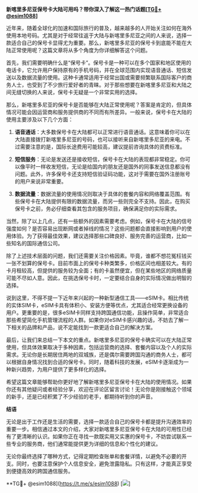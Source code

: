 **新喀里多尼亚保号卡大陆可用吗？带你深入了解这一热门话题[[TG💪+ @esim1088](https://t.me/s/esim1088)]**

近年来，随着全球化的加速和国际旅行的普及，越来越多的人开始关注如何在海外使用本地号码。尤其是对于经常往返于大陆与新喀里多尼亚之间的人来说，选择一款适合自己的保号卡显得尤为重要。那么，新喀里多尼亚的保号卡到底能不能在大陆正常使用呢？这篇文章将从多个角度为你详细解答这个问题。

首先，我们需要明确什么是“保号卡”。保号卡是一种可以在多个国家和地区使用的电话卡，它允许用户保持原有的手机号码，并在全球范围内实现语音通话、短信发送以及数据流量的使用。这种卡通常适用于经常出国或需要频繁联系国际客户的商务人士，也受到了不少旅行爱好者的青睐。对于那些想要在新喀里多尼亚和大陆之间无缝切换的人来说，保号卡无疑是一个非常实用的选择。

那么，新喀里多尼亚的保号卡是否能够在大陆正常使用呢？答案是肯定的，但具体情况可能会因运营商和服务提供商的不同而有所差异。一般来说，保号卡在大陆的使用主要涉及以下几个方面：

1. **语音通话**：大多数保号卡在大陆都可以正常进行语音通话。这意味着你可以在大陆直接拨打新喀里多尼亚的号码，也可以接听来自新喀里多尼亚的来电。不过需要注意的是，国际长途费用可能较高，建议提前咨询具体的资费标准。

2. **短信服务**：无论是发送还是接收短信，保号卡在大陆的表现都非常稳定。你可以像平时一样收发短信，无论是给国内的朋友还是国外的同事发送信息都没有问题。此外，许多保号卡还支持短信验证码功能，这对于需要在国外注册账号的用户来说非常重要。

3. **数据流量**：数据流量的使用情况则取决于具体的套餐内容和网络覆盖范围。有些保号卡在大陆提供有限的数据流量，而另一些则完全不支持。因此，在购买保号卡之前，务必仔细查看其包含的服务项目，确保满足你的实际需求。

当然，除了以上几点，还有一些额外的因素需要考虑。例如，保号卡在大陆的信号强度如何？是否容易出现断网或者掉线的情况？这些问题都会直接影响到用户的使用体验。为了获得最佳效果，建议选择那些口碑良好、服务完善的运营商，比如一些知名的国际通信公司。

除了上述技术层面的问题，我们还需要关注价格因素。毕竟，谁都不想花冤枉钱买一张不划算的保号卡。目前市面上的保号卡种类繁多，价格区间也相差较大。有的卡月租较高，但提供的服务较为全面；有的卡虽然便宜，但在某些地区的网络质量可能不尽如人意。因此，在挑选保号卡时，一定要结合自身的实际情况做出明智的选择。

说到这里，不得不提一下近年来兴起的一种新型通信工具——eSIM卡。相比传统的实体SIM卡，eSIM卡具有体积小、安装方便等优点，尤其适合经常更换设备的用户。更重要的是，很多eSIM卡同样支持跨国通信功能，且操作简单，非常适合那些希望简化手机管理流程的人群。如果你对eSIM卡感兴趣的话，不妨去了解一下相关的品牌和产品，说不定能找到一款更适合自己的解决方案。

最后，让我们来总结一下本文的重点。新喀里多尼亚的保号卡确实可以在大陆正常使用，但具体效果取决于多种因素，包括运营商的选择、套餐内容以及个人的实际需求。无论你是长期居住两地的双城族，还是偶尔需要跨国沟通的商务人士，都可以根据自身情况找到合适的保号卡。同时，随着科技的发展，eSIM卡逐渐成为一种新兴趋势，为用户提供了更多样化的选择。

希望这篇文章能够帮助你更好地了解新喀里多尼亚保号卡在大陆的使用情况。如果你还有其他疑问或者经验分享，欢迎在评论区留言讨论！无论你是刚接触这个领域的新手，还是已经积累了不少经验的老手，都期待听到你的声音。

**结语**

无论是出于工作还是生活的需要，选择一款适合自己的保号卡都是提升沟通效率的重要一步。相信通过本文的介绍，大家对新喀里多尼亚保号卡在大陆的可用性已经有了更清晰的认识。如果你正在寻找一款既实用又实惠的保号卡，不妨尝试联系一些专业的服务商，他们通常能提供更为详细的信息和个性化的建议。

无论你最终选择了哪种方式，记得定期检查账单和套餐详情，以避免不必要的开支。同时，也要注意保护个人信息安全，避免泄露隐私。只有这样，才能真正享受到便捷高效的跨国通信服务。

**TG💪+ @esim1088](https://t.me/s/esim1088) [![](https://i.postimg.cc/4NQfJmqS/Snipaste-2025-05-13-00-14-12.png)]
